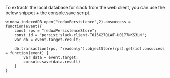 <!-- njnmdoc:  title="slack"  -->

To extractr the local database for slack from the web client, you can use the below snippet + the console.save script.

```
window.indexedDB.open("reduxPersistence",2).onsuccess = function(event){
    const rps = "reduxPersistenceStore";
    const id = "persist:slack-client-T015X27QLAF-U0177NKS3LN";
	var db = event.target.result;

	db.transaction(rps, "readonly").objectStore(rps).get(id).onsuccess = function(event) {
		var data = event.target;
		console.save(data.result)
    }
}
```



